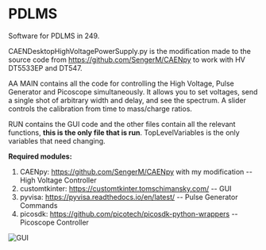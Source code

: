 # PDLMS
Software for PDLMS in 249. 

CAENDesktopHighVoltagePowerSupply.py is the modification made to the source code from https://github.com/SengerM/CAENpy to work with HV DT5533EP and DT547.

AA MAIN contains all the code for controlling the High Voltage, Pulse Generator and Picoscope simultaneously. It allows you to set voltages, send a single shot of arbitrary width and delay, and see the spectrum. A slider controls the calibration
from time to mass/charge ratios.


RUN contains the GUI code and the other files contain all the relevant functions, **this is the only file that is run**. TopLevelVariables is the only variables that need changing.

**Required modules:**

1. CAENpy: https://github.com/SengerM/CAENpy  with my modification  -- High Voltage Controller
2. customtkinter: https://customtkinter.tomschimansky.com/  -- GUI
3. pyvisa: https://pyvisa.readthedocs.io/en/latest/  -- Pulse Generator Commands
4. picosdk: https://github.com/picotech/picosdk-python-wrappers  -- Picoscope Controller

![GUI](https://github.com/user-attachments/assets/326c447e-fae4-4763-bc3e-7b1ae1cd6cd9)
